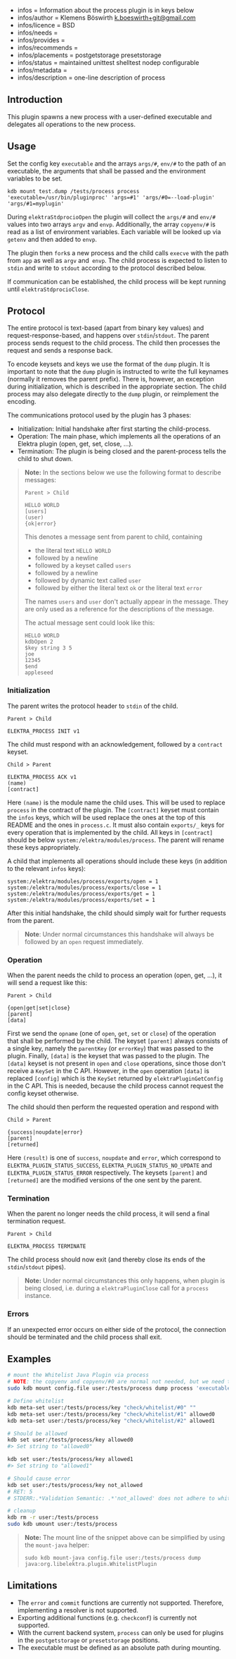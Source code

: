 - infos = Information about the process plugin is in keys below
- infos/author = Klemens Böswirth <k.boeswirth+git@gmail.com>
- infos/licence = BSD
- infos/needs =
- infos/provides =
- infos/recommends =
- infos/placements = postgetstorage presetstorage
- infos/status = maintained unittest shelltest nodep configurable
- infos/metadata =
- infos/description = one-line description of process

## Introduction

This plugin spawns a new process with a user-defined executable and delegates all operations to the new process.

## Usage

Set the config key `executable` and the arrays `args/#`, `env/#` to the path of an executable, the arguments that shall be passed and the environment variables to be set.

```
kdb mount test.dump /tests/process process 'executable=/usr/bin/pluginproc' 'args=#1' 'args/#0=--load-plugin' 'args/#1=myplugin'
```

During `elektraStdprocioOpen` the plugin will collect the `args/#` and `env/#` values into two arrays `argv` and `envp`.
Additionally, the array `copyenv/#` is read as a list of environment variables.
Each variable will be looked up via `getenv` and then added to `envp`.

The plugin then `fork`s a new process and the child calls `execve` with the path from `app` as well as `argv` and` envp`.
The child process is expected to listen to `stdin` and write to `stdout` according to the protocol described below.

If communication can be established, the child process will be kept running until `elektraStdprocioClose`.

## Protocol

The entire protocol is text-based (apart from binary key values) and request-response-based, and happens over `stdin`/`stdout`.
The parent process sends request to the child process.
The child then processes the request and sends a response back.

To encode keysets and keys we use the format of the `dump` plugin.
It is important to note that the `dump` plugin is instructed to write the full keynames (normally it removes the parent prefix).
There is, however, an exception during initialization, which is described in the appropriate section.
The child process may also delegate directly to the `dump` plugin, or reimplement the encoding.

The communications protocol used by the plugin has 3 phases:

- Initialization: Initial handshake after first starting the child-process.
- Operation: The main phase, which implements all the operations of an Elektra plugin (open, get, set, close, ...).
- Termination: The plugin is being closed and the parent-process tells the child to shut down.

> **Note:** In the sections below we use the following format to describe messages:
>
> ```
> Parent > Child
>
> HELLO WORLD
> [users]
> (user)
> {ok|error}
> ```
>
> This denotes a message sent from parent to child, containing
>
> - the literal text `HELLO WORLD`
> - followed by a newline
> - followed by a keyset called `users`
> - followed by a newline
> - followed by dynamic text called `user`
> - followed by either the literal text `ok` or the literal text `error`
>
> The names `users` and `user` don't actually appear in the message.
> They are only used as a reference for the descriptions of the message.
>
> The actual message sent could look like this:
>
> ```
> HELLO WORLD
> kdbOpen 2
> $key string 3 5
> joe
> 12345
> $end
> appleseed
> ```

### Initialization

The parent writes the protocol header to `stdin` of the child.

```
Parent > Child

ELEKTRA_PROCESS INIT v1
```

The child must respond with an acknowledgement, followed by a `contract` keyset.

```
Child > Parent

ELEKTRA_PROCESS ACK v1
(name)
[contract]
```

Here `(name)` is the module name the child uses.
This will be used to replace `process` in the contract of the plugin.
The `[contract]` keyset must contain the `infos` keys, which will be used replace the ones at the top of this README and the ones in `process.c`.
It must also contain `exports/_` keys for every operation that is implemented by the child.
All keys in `[contract]` should be below `system:/elektra/modules/process`.
The parent will rename these keys appropriately.

A child that implements all operations should include these keys (in addition to the relevant `infos` keys):

```
system:/elektra/modules/process/exports/open = 1
system:/elektra/modules/process/exports/close = 1
system:/elektra/modules/process/exports/get = 1
system:/elektra/modules/process/exports/set = 1
```

After this initial handshake, the child should simply wait for further requests from the parent.

> **Note**: Under normal circumstances this handshake will always be followed by an `open` request immediately.

### Operation

When the parent needs the child to process an operation (open, get, ...), it will send a request like this:

```
Parent > Child

{open|get|set|close}
[parent]
[data]
```

First we send the `opname` (one of `open`, `get`, `set` or `close`) of the operation that shall be performed by the child.
The keyset `[parent]` always consists of a single key, namely the `parentKey` (or `errorKey`) that was passed to the plugin.
Finally, `[data]` is the keyset that was passed to the plugin.
The `[data]` keyset is not present in `open` and `close` operations, since those don't receive a `KeySet` in the C API.
However, in the `open` operation `[data]` is replaced `[config]` which is the `KeySet` returned by `elektraPluginGetConfig` in the C API.
This is needed, because the child process cannot request the config keyset otherwise.

The child should then perform the requested operation and respond with

```
Child > Parent

{success|noupdate|error}
[parent]
[returned]
```

Here `(result)` is one of `success`, `noupdate` and `error`, which correspond to `ELEKTRA_PLUGIN_STATUS_SUCCESS`, `ELEKTRA_PLUGIN_STATUS_NO_UPDATE` and `ELEKTRA_PLUGIN_STATUS_ERROR` respectively.
The keysets `[parent]` and `[returned]` are the modified versions of the one sent by the parent.

### Termination

When the parent no longer needs the child process, it will send a final termination request.

```
Parent > Child

ELEKTRA_PROCESS TERMINATE
```

The child process should now exit (and thereby close its ends of the `stdin`/`stdout` pipes).

> **Note:** Under normal circumstances this only happens, when plugin is being closed, i.e. during a `elektraPluginClose` call for a `process` instance.

### Errors

If an unexpected error occurs on either side of the protocol, the connection should be terminated and the child process shall exit.

## Examples

```sh
# mount the Whitelist Java Plugin via process
# NOTE: the copyenv and copyenv/#0 are normal not needed, but we need them to make this script work as an automated test
sudo kdb mount config.file user:/tests/process dump process 'executable=/usr/bin/java' 'args=#3' 'args/#0=-cp' "args/#1=$BUILD_DIR/src/bindings/jna/plugins/whitelist/build/libs/whitelist-$(kdb --version | sed -nE 's/KDB_VERSION: (.+)/\1/gp')-all.jar" 'args/#2=org.libelektra.process.PluginProcess' 'args/#3=org.libelektra.plugin.WhitelistPlugin' 'copyenv=#0' "copyenv/#0=LD_LIBRARY_PATH"

# Define whitelist
kdb meta-set user:/tests/process/key "check/whitelist/#0" ""
kdb meta-set user:/tests/process/key "check/whitelist/#1" allowed0
kdb meta-set user:/tests/process/key "check/whitelist/#2" allowed1

# Should be allowed
kdb set user:/tests/process/key allowed0
#> Set string to "allowed0"

kdb set user:/tests/process/key allowed1
#> Set string to "allowed1"

# Should cause error
kdb set user:/tests/process/key not_allowed
# RET: 5
# STDERR:.*Validation Semantic: .*'not_allowed' does not adhere to whitelist.*

# cleanup
kdb rm -r user:/tests/process
sudo kdb umount user:/tests/process
```

> **Note:** The mount line of the snippet above can be simplified by using the `mount-java` helper:
>
> ```
> sudo kdb mount-java config.file user:/tests/process dump java:org.libelektra.plugin.WhitelistPlugin
> ```

## Limitations

- The `error` and `commit` functions are currently not supported. Therefore, implementing a resolver is not supported.
- Exporting additional functions (e.g. `checkconf`) is currently not supported.
- With the current backend system, `process` can only be used for plugins in the `postgetstorage` or `presetstorage` positions.
- The executable must be defined as an absolute path during mounting.
